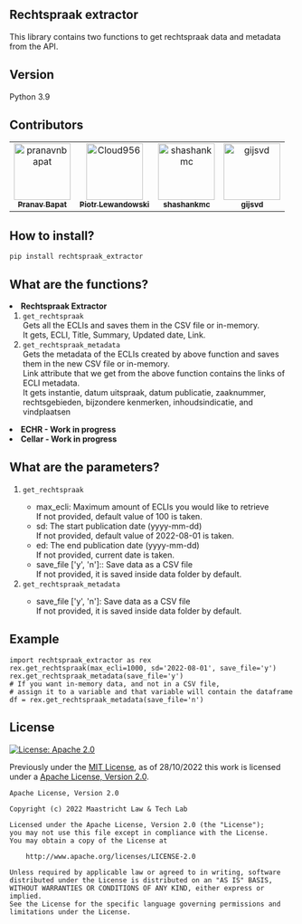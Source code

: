 ## Rechtspraak extractor
This library contains two functions to get rechtspraak data and metadata from the API.

## Version
Python 3.9

## Contributors

<!-- readme: contributors,gijsvd -start -->
<table>
<tr>
    <td align="center">
        <a href="https://github.com/pranavnbapat">
            <img src="https://avatars.githubusercontent.com/u/7271334?v=4" width="100;" alt="pranavnbapat"/>
            <br />
            <sub><b>Pranav Bapat</b></sub>
        </a>
    </td>
    <td align="center">
        <a href="https://github.com/Cloud956">
            <img src="https://avatars.githubusercontent.com/u/24865274?v=4" width="100;" alt="Cloud956"/>
            <br />
            <sub><b>Piotr Lewandowski</b></sub>
        </a>
    </td>
    <td align="center">
        <a href="https://github.com/shashankmc">
            <img src="https://avatars.githubusercontent.com/u/3445114?v=4" width="100;" alt="shashankmc"/>
            <br />
            <sub><b>shashankmc</b></sub>
        </a>
    </td>
    <td align="center">
        <a href="https://github.com/gijsvd">
            <img src="https://avatars.githubusercontent.com/u/31765316?v=4" width="100;" alt="gijsvd"/>
            <br />
            <sub><b>gijsvd</b></sub>
        </a>
    </td>
</tr>
</table>
<!-- readme: contributors,gijsvd -end -->

## How to install?
<code>pip install rechtspraak_extractor</code>

## What are the functions?
<li><b>Rechtspraak Extractor</b>
<ol>
    <li><code>get_rechtspraak</code></li>
    Gets all the ECLIs and saves them in the CSV file or in-memory.
    <br>It gets, ECLI, Title, Summary, Updated date, Link.
    <li><code>get_rechtspraak_metadata</code></li>
    Gets the metadata of the ECLIs created by above function and saves them in the new CSV file or in-memory.
    <br>Link attribute that we get from the above function contains the links of ECLI metadata.
    <br>It gets instantie, datum uitspraak, datum publicatie, zaaknummer, rechtsgebieden, bijzondere kenmerken, 
    inhoudsindicatie, and vindplaatsen
</ol> </li>
<li><b>ECHR - Work in progress </b></li>
<li><b>Cellar - Work in progress </b></li>

## What are the parameters?
<ol>
    <li><code>get_rechtspraak</code></li>
    <ul>
        <li>max_ecli: Maximum amount of ECLIs you would like to retrieve </li>
        If not provided, default value of 100 is taken.
        <li>sd: The start publication date (yyyy-mm-dd) </li>
        If not provided, default value of 2022-08-01 is taken.
        <li>ed: The end publication date (yyyy-mm-dd) </li>
        If not provided, current date is taken.
        <li>save_file ['y', 'n']:: Save data as a CSV file</li>
        If not provided, it is saved inside data folder by default.
    </ul>
    <li><code>get_rechtspraak_metadata</code></li>
    <ul>
        <li>save_file ['y', 'n']: Save data as a CSV file</li>
        If not provided, it is saved inside data folder by default.
    </ul>
</ol>

## Example
```
import rechtspraak_extractor as rex
rex.get_rechtspraak(max_ecli=1000, sd='2022-08-01', save_file='y')
rex.get_rechtspraak_metadata(save_file='y')
# If you want in-memory data, and not in a CSV file, 
# assign it to a variable and that variable will contain the dataframe
df = rex.get_rechtspraak_metadata(save_file='n')
```


## License
[![License: Apache 2.0](https://img.shields.io/github/license/maastrichtlawtech/extraction_libraries)](https://opensource.org/licenses/Apache-2.0)

Previously under the [MIT License](https://opensource.org/licenses/MIT), as of 28/10/2022 this work is licensed under a [Apache License, Version 2.0](https://opensource.org/licenses/Apache-2.0).
```
Apache License, Version 2.0

Copyright (c) 2022 Maastricht Law & Tech Lab

Licensed under the Apache License, Version 2.0 (the "License");
you may not use this file except in compliance with the License.
You may obtain a copy of the License at
    
    http://www.apache.org/licenses/LICENSE-2.0

Unless required by applicable law or agreed to in writing, software
distributed under the License is distributed on an "AS IS" BASIS,
WITHOUT WARRANTIES OR CONDITIONS OF ANY KIND, either express or implied.
See the License for the specific language governing permissions and
limitations under the License.
```
